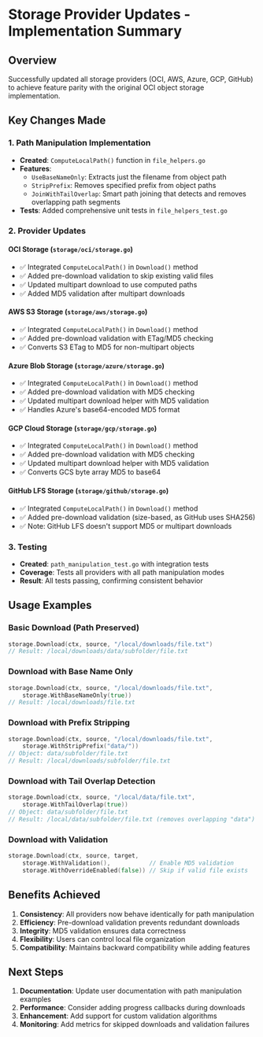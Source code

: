 # Storage Provider Updates - Implementation Summary

## Overview
Successfully updated all storage providers (OCI, AWS, Azure, GCP, GitHub) to achieve feature parity with the original OCI object storage implementation.

## Key Changes Made

### 1. Path Manipulation Implementation
- **Created**: `ComputeLocalPath()` function in `file_helpers.go`
- **Features**:
  - `UseBaseNameOnly`: Extracts just the filename from object path
  - `StripPrefix`: Removes specified prefix from object paths  
  - `JoinWithTailOverlap`: Smart path joining that detects and removes overlapping path segments
- **Tests**: Added comprehensive unit tests in `file_helpers_test.go`

### 2. Provider Updates

#### OCI Storage (`storage/oci/storage.go`)
- ✅ Integrated `ComputeLocalPath()` in `Download()` method
- ✅ Added pre-download validation to skip existing valid files
- ✅ Updated multipart download to use computed paths
- ✅ Added MD5 validation after multipart downloads

#### AWS S3 Storage (`storage/aws/storage.go`)
- ✅ Integrated `ComputeLocalPath()` in `Download()` method
- ✅ Added pre-download validation with ETag/MD5 checking
- ✅ Converts S3 ETag to MD5 for non-multipart objects

#### Azure Blob Storage (`storage/azure/storage.go`)
- ✅ Integrated `ComputeLocalPath()` in `Download()` method
- ✅ Added pre-download validation with MD5 checking
- ✅ Updated multipart download helper with MD5 validation
- ✅ Handles Azure's base64-encoded MD5 format

#### GCP Cloud Storage (`storage/gcp/storage.go`)
- ✅ Integrated `ComputeLocalPath()` in `Download()` method
- ✅ Added pre-download validation with MD5 checking
- ✅ Updated multipart download helper with MD5 validation
- ✅ Converts GCS byte array MD5 to base64

#### GitHub LFS Storage (`storage/github/storage.go`)
- ✅ Integrated `ComputeLocalPath()` in `Download()` method
- ✅ Added pre-download validation (size-based, as GitHub uses SHA256)
- ✅ Note: GitHub LFS doesn't support MD5 or multipart downloads

### 3. Testing
- **Created**: `path_manipulation_test.go` with integration tests
- **Coverage**: Tests all providers with all path manipulation modes
- **Result**: All tests passing, confirming consistent behavior

## Usage Examples

### Basic Download (Path Preserved)
```go
storage.Download(ctx, source, "/local/downloads/file.txt")
// Result: /local/downloads/data/subfolder/file.txt
```

### Download with Base Name Only
```go
storage.Download(ctx, source, "/local/downloads/file.txt", 
    storage.WithBaseNameOnly(true))
// Result: /local/downloads/file.txt
```

### Download with Prefix Stripping
```go
storage.Download(ctx, source, "/local/downloads/file.txt",
    storage.WithStripPrefix("data/"))
// Object: data/subfolder/file.txt
// Result: /local/downloads/subfolder/file.txt
```

### Download with Tail Overlap Detection
```go
storage.Download(ctx, source, "/local/data/file.txt",
    storage.WithTailOverlap(true))
// Object: data/subfolder/file.txt
// Result: /local/data/subfolder/file.txt (removes overlapping "data")
```

### Download with Validation
```go
storage.Download(ctx, source, target,
    storage.WithValidation(),           // Enable MD5 validation
    storage.WithOverrideEnabled(false)) // Skip if valid file exists
```

## Benefits Achieved

1. **Consistency**: All providers now behave identically for path manipulation
2. **Efficiency**: Pre-download validation prevents redundant downloads
3. **Integrity**: MD5 validation ensures data correctness
4. **Flexibility**: Users can control local file organization
5. **Compatibility**: Maintains backward compatibility while adding features

## Next Steps

1. **Documentation**: Update user documentation with path manipulation examples
2. **Performance**: Consider adding progress callbacks during downloads
3. **Enhancement**: Add support for custom validation algorithms
4. **Monitoring**: Add metrics for skipped downloads and validation failures